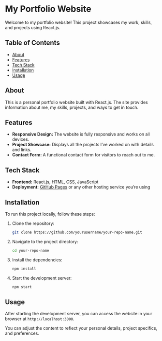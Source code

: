 

# My Portfolio Website

Welcome to my portfolio website! This project showcases my work, skills, and projects using React.js.

## Table of Contents

- [About](#about)
- [Features](#features)
- [Tech Stack](#tech-stack)
- [Installation](#installation)
- [Usage](#usage)


## About

This is a personal portfolio website built with React.js. The site provides information about me, my skills, projects, and ways to get in touch.

## Features

- **Responsive Design:** The website is fully responsive and works on all devices.
- **Project Showcase:** Displays all the projects I’ve worked on with details and links.
- **Contact Form:** A functional contact form for visitors to reach out to me.

## Tech Stack

- **Frontend:** React.js, HTML, CSS, JavaScript
- **Deployment:** [GitHub Pages](https://pages.github.com/) or any other hosting service you’re using

## Installation

To run this project locally, follow these steps:

1. Clone the repository:

   ```bash
   git clone https://github.com/yourusername/your-repo-name.git
   ```

2. Navigate to the project directory:

   ```bash
   cd your-repo-name
   ```

3. Install the dependencies:

   ```bash
   npm install
   ```

4. Start the development server:

   ```bash
   npm start
   ```

## Usage

After starting the development server, you can access the website in your browser at `http://localhost:3000`.




You can adjust the content to reflect your personal details, project specifics, and preferences.
